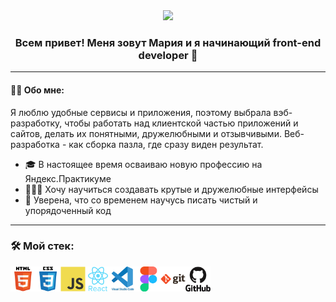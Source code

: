 <div id="header" align="center">
  <img src="https://media.giphy.com/media/hpXdHPfFI5wTABdDx9/giphy.gif" width="300"/>
</div>

### <p align="center">Всем привет! Меня зовут Мария и я начинающий front-end developer 👋</p>

---

#### :woman_technologist: Обо мне:
Я люблю удобные сервисы и приложения, поэтому выбрала вэб-разработку, чтобы работать над клиентской частью приложений и сайтов, делать их понятными, дружелюбными и отзывчивыми. Веб-разработка - как сборка пазла, где сразу виден результат.

- 🎓 В настоящее время осваиваю новую профессию на Яндекс.Практикуме  
- 👩🏻‍💻 Хочу научиться создавать крутые и дружелюбные интерфейсы  
- 🌱 Уверена, что со временем научусь писать чистый и упорядоченный код  

---

### :hammer_and_wrench: Мой стек:

<img align="left" alt="HTML5_logo" width="40" height="40" src="https://github.com/devicons/devicon/blob/master/icons/html5/html5-original-wordmark.svg" />
<img align="left" alt="CSS3_logo" width="40" height="40" src="https://github.com/devicons/devicon/blob/master/icons/css3/css3-original-wordmark.svg" />
<img align="left" alt="JavaScript_logo" width="40" height="40" src="https://github.com/devicons/devicon/blob/master/icons/javascript/javascript-original.svg" />
<img align="left" alt="React_logo" width="40" height="40" src="https://github.com/devicons/devicon/blob/master/icons/react/react-original-wordmark.svg" />
<img align="left" alt="React_logo" width="40" height="40" src="https://github.com/devicons/devicon/blob/master/icons/vscode/vscode-original-wordmark.svg" />
<img align="left" alt="Figma_logo" width="40" height="40" src="https://github.com/devicons/devicon/blob/master/icons/figma/figma-original.svg" />
<img align="left" alt="git_logo" width="40" height="40" src="https://github.com/devicons/devicon/blob/master/icons/git/git-original-wordmark.svg" />
<img align="left" alt="github_logo" width="40" height="40" src="https://github.com/devicons/devicon/blob/master/icons/github/github-original-wordmark.svg" />
